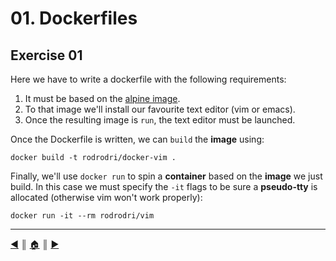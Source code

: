 # 01. Dockerfiles

## Exercise 01
Here we have to write a dockerfile with the following requirements:

1. It must be based on the [alpine image](https://hub.docker.com/_/alpine).
2. To that image we'll install our favourite text editor (vim or emacs).
3. Once the resulting image is `run`, the text editor must be launched.

Once the Dockerfile is written, we can `build` the **image** using:
```
docker build -t rodrodri/docker-vim .
```

Finally, we'll use `docker run` to spin a **container** based on the **image** we just build. In this case we must specify the `-it` flags to be sure a **pseudo-tty** is allocated (otherwise vim won't work properly):
```
docker run -it --rm rodrodri/vim
```

---
[:arrow_backward:][back] ║ [:house:][home] ║ [:arrow_forward:][next]

<!-- navigation -->
[home]: ../README.md
[back]: ./README/00_how_to_docker.md
[next]: ./README/02_bonus.md